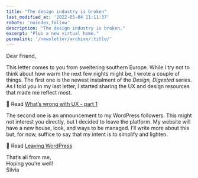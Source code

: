 ```yaml
---
title: "The design industry is broken"
last_modified_at: '2022-05-04 11:11:37'
robots: 'noindex,follow'
description: "The design industry is broken."
excerpt: "Plus a new virtual home."
permalink: '/newsletter/archive/:title/'
---
```

Dear Friend,

This letter comes to you from sweltering southern Europe. While I try not to think about how warm the next few nights might be, I wrote a couple of things. The first one is the newest instalment of the *Design, Digested* series. As I told you in my last letter, I started sharing the UX and design resources that made me reflect most.

<p class="detached">🔗 Read <a href="https://silviamaggidesign.com/design-digested/whats-wrong-with-ux-part-1/">What’s wrong with UX - part 1</a></p>

<p class="detached">The second one is an announcement to my WordPress followers. This might not interest you directly, but I decided to leave the platform. My website will have a new house, look, and ways to be managed. I’ll write more about this but, for now, suffice to say that my intent is to simplify and lighten.</p>

<p class="detached">🔗 Read <a href="https://silviamaggidesign.com/personal/leaving-wordpress/">Leaving WordPress</a></p>

<p class="detached">That’s all from me,<br>
Hoping you’re well!
<br>
Silvia</p>